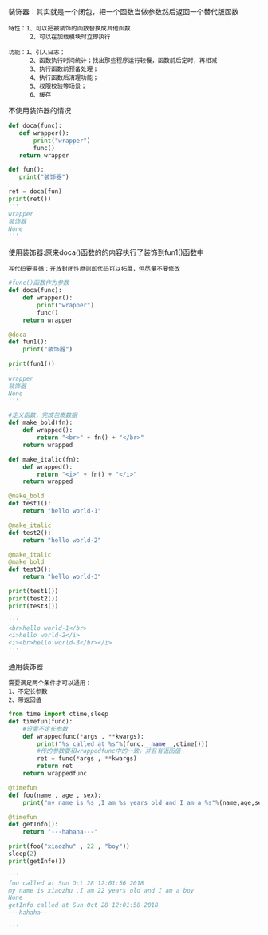 装饰器：其实就是一个闭包，把一个函数当做参数然后返回一个替代版函数

    特性：1、可以把被装饰的函数替换成其他函数
          2、可以在加载模块时立即执行
          
    功能：1、引入日志；
          2、函数执行时间统计；找出那些程序运行较慢，函数前后定时，再相减
          3、执行函数前预备处理；
          4、执行函数后清理功能；
          5、权限校验等场景；
          6、缓存
 
不使用装饰器的情况         
 ```python
def doca(func):
    def wrapper():
        print("wrapper")
        func()
    return wrapper

def fun():
    print("装饰器")

ret = doca(fun)
print(ret())
'''
wrapper
装饰器
None
'''
```

使用装饰器:原来doca()函数的的内容执行了装饰到fun1()函数中

    写代码要遵循：开放封闭性原则即代码可以拓展，但尽量不要修改
```python
#func()函数作为参数
def doca(func):
    def wrapper():
        print("wrapper")
        func()
    return wrapper

@doca
def fun1():
    print("装饰器")

print(fun1())
'''
wrapper
装饰器
None
'''
```
```python
#定义函数，完成包裹数据
def make_bold(fn):
    def wrapped():
        return "<br>" + fn() + "</br>"
    return wrapped

def make_italic(fn):
    def wrapped():
        return "<i>" + fn() + "</i>"
    return wrapped

@make_bold
def test1():
    return "hello world-1"

@make_italic
def test2():
    return "hello world-2"

@make_italic
@make_bold
def test3():
    return "hello world-3"

print(test1())
print(test2())
print(test3())

'''
<br>hello world-1</br>
<i>hello world-2</i>
<i><br>hello world-3</br></i>
'''
```

通用装饰器

    需要满足两个条件才可以通用：
    1、不定长参数
    2、带返回值
    
```python
from time import ctime,sleep
def timefun(func):
    #设置不定长参数
    def wrappedfunc(*args , **kwargs):
        print("%s called at %s"%(func.__name__,ctime()))
        #传的参数要和wrappedfunc中的一致，并且有返回值
        ret = func(*args , **kwargs)
        return ret
    return wrappedfunc

@timefun
def foo(name , age , sex):
    print("my name is %s ,I am %s years old and I am a %s"%(name,age,sex))

@timefun
def getInfo():
    return "---hahaha---"

print(foo("xiaozhu" , 22 , "boy"))
sleep(2)
print(getInfo())

'''
foo called at Sun Oct 28 12:01:56 2018
my name is xiaozhu ,I am 22 years old and I am a boy
None
getInfo called at Sun Oct 28 12:01:58 2018
---hahaha---

'''
```
